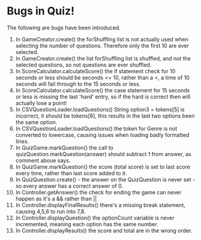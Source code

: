 # Bugs in Quiz!

The following are bugs have been introduced.

1. In GameCreator.create() the forShuffling list is not actually used when selecting the number of questions. Therefore only the first 10 are ever selected.
2. In GameCreator.create() the list forShuffling list is shuffled, and not the selected questions, so not questions are ever shuffled.
3. In ScoreCalculator.calculateScore() the if statement check for 10 seconds or less should be seconds <= 10, rather than a <, a time of 10 seconds will fail through to the 15 seconds or less.
4. In ScoreCalculator.calculateScore() the case statement for 15 seconds or less is missing the last 'hard' entry, so if the hard is correct then will actually lose a point!
5. In CSVQuestionLoader.loadQuestions() String option3 = tokens[5] is incorrect, it should be tokens[6], this results in the last two options been the same option.
6. In CSVQuestionLoader.loadQuestions() the token for Genre is not converted to lowercase, causing issues when loading badly formatted lines.
7. In QuizGame.markQuestion() the call to quizQuestion.markQuestion(answer) should subtract 1 from answer, as comment aboue says.
8. In QuizGame.markQuestion() the score (total score) is set to last score every time, rather than last score added to it.
9. In QuizQuestion.create() - the answer on the QuizQuestion is never set - so every answer has a correct answer of 0. 
10. In Controller.getAnswer() the check for ending the game can never happen as it's a && rather than ||
11. In Controller.displayFinalResults() there's a missing break statement, causing 4,5,6 to run into 7,8.
12. In Controller.displayQuestion() the optionCount variable is never incremented, meaning each option has the same number.
13. In Controller.displayResults() the score and total are in the wrong order.
